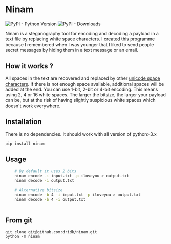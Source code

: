# Ninam

![PyPI - Python Version](https://img.shields.io/pypi/pyversions/ninam)
![PyPI - Downloads](https://img.shields.io/pypi/dm/ninam)


Ninam is a steganography tool for encoding and decoding a payload in a text file by replacing white space characters.
I created this programme because I remembered when I was younger that I liked to send people secret messages by hiding them in a text message or an email.

## How it works ? 

All spaces in the text are recovered and replaced by other [unicode space characters](https://en.wikipedia.org/wiki/Whitespace_character). If there is not enough space available, additional spaces will be added at the end. 
You can use 1-bit, 2-bit or 4-bit encoding. This means using 2, 4 or 16 white spaces. The larger the bitsize, the larger your payload can be, but at the risk of having slightly suspicious white spaces which doesn't work everywhere.

## Installation 

There is no dependencies. It should work with all version of python>3.x

```bash
pip install ninam
```

## Usage 

``` bash  
    # By default it uses 2 bits
    ninam encode -i input.txt -p iloveyou > output.txt
    ninam decode -i output.txt 

    # Alternative bitsize
    ninam encode -b 4 -i input.txt -p iloveyou > output.txt
    ninam decode -b 4 -i output.txt  
    
```

## From git 

```
git clone git@github.com:dridk/ninam.git
python -m ninam 
```


